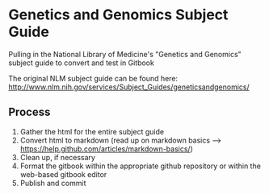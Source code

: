# Genetics and Genomics Subject Guide

Pulling in the National Library of Medicine's "Genetics and Genomics" subject guide to convert and test in Gitbook

The original NLM subject guide can be found here: http://www.nlm.nih.gov/services/Subject_Guides/geneticsandgenomics/

## Process

1. Gather the html for the entire subject guide
2. Convert html to markdown (read up on markdown basics -->  https://help.github.com/articles/markdown-basics/) 
3. Clean up, if necessary 
4. Format the gitbook within the appropriate github repository or within the web-based gitbook editor
5. Publish and commit 
 


